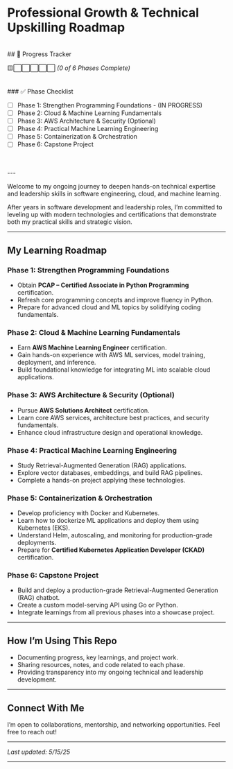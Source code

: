 # Professional Growth & Technical Upskilling Roadmap

<br>
## 🚀 Progress Tracker

🟨⬜⬜⬜⬜⬜  _(0 of 6 Phases Complete)_


<br>
### ✅ Phase Checklist

- [ ] Phase 1: Strengthen Programming Foundations  - (IN PROGRESS)
- [ ] Phase 2: Cloud & Machine Learning Fundamentals  
- [ ] Phase 3: AWS Architecture & Security (Optional)  
- [ ] Phase 4: Practical Machine Learning Engineering  
- [ ] Phase 5: Containerization & Orchestration  
- [ ] Phase 6: Capstone Project  
<br>
<br>
---

Welcome to my ongoing journey to deepen hands-on technical expertise and leadership skills in software engineering, cloud, and machine learning.

After years in software development and leadership roles, I’m committed to leveling up with modern technologies and certifications that demonstrate both my practical skills and strategic vision.

---

## My Learning Roadmap

### Phase 1: Strengthen Programming Foundations
- Obtain **PCAP – Certified Associate in Python Programming** certification.
- Refresh core programming concepts and improve fluency in Python.
- Prepare for advanced cloud and ML topics by solidifying coding fundamentals.

### Phase 2: Cloud & Machine Learning Fundamentals
- Earn **AWS Machine Learning Engineer** certification.
- Gain hands-on experience with AWS ML services, model training, deployment, and inference.
- Build foundational knowledge for integrating ML into scalable cloud applications.

### Phase 3: AWS Architecture & Security (Optional)
- Pursue **AWS Solutions Architect** certification.
- Learn core AWS services, architecture best practices, and security fundamentals.
- Enhance cloud infrastructure design and operational knowledge.

### Phase 4: Practical Machine Learning Engineering
- Study Retrieval-Augmented Generation (RAG) applications.
- Explore vector databases, embeddings, and build RAG pipelines.
- Complete a hands-on project applying these technologies.

### Phase 5: Containerization & Orchestration
- Develop proficiency with Docker and Kubernetes.
- Learn how to dockerize ML applications and deploy them using Kubernetes (EKS).
- Understand Helm, autoscaling, and monitoring for production-grade deployments.
- Prepare for **Certified Kubernetes Application Developer (CKAD)** certification.

### Phase 6: Capstone Project
- Build and deploy a production-grade Retrieval-Augmented Generation (RAG) chatbot.
- Create a custom model-serving API using Go or Python.
- Integrate learnings from all previous phases into a showcase project.

---

## How I’m Using This Repo

- Documenting progress, key learnings, and project work.
- Sharing resources, notes, and code related to each phase.
- Providing transparency into my ongoing technical and leadership development.

---

## Connect With Me

I’m open to collaborations, mentorship, and networking opportunities. Feel free to reach out!

---

*Last updated: 5/15/25*

---

